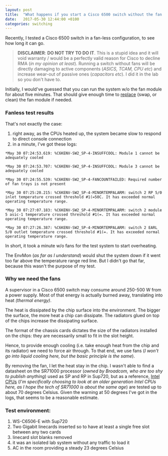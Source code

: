 ```yaml
---
layout: post
title:  "What happens if you start a Cisco 6500 switch without the fan module?"
date:   2017-05-30 12:44:00 +0100
categories: switching
---
```

Recently, I tested a Cisco 6500 switch in a fan-less configuration, to see how long it can go.

> **DISCLAIMER**: **DO NOT TRY TO DO IT**. This is a stupid idea and it will void warranty / would be a perfectly valid reason for Cisco to decline RMA (*in my opinion at least*). Running a switch without fans will be directly damaging to active components (*ASICS, TCAM, CPU etc*) and increase wear-out of passive ones (*capacitors etc*). I did it in the lab so you don\'t have to.

Initially, I would\'ve guessed that you can run the system w/o the fan module for about five minutes. That should give enough time to [replace](https://www.cisco.com/c/en/us/td/docs/switches/lan/catalyst6500/hardware/Chassis_Installation/Cat6500/6500_ins/04remrep.html#49856) (swap, or clean) the fan module if needed.

### Fanless test results

That\'s not exactly the case:

1. right away, as the CPUs heated up, the system became slow to respond to direct console connection
2. in a minute, I\'ve got these logs:

`*May 30 07:24:53.619: %C6KENV-SW2_SP-4-INSUFFCOOL: Module 1 cannot be adequately cooled`

`*May 30 07:24:53.707: %C6KENV-SW2_SP-4-INSUFFCOOL: Module 3 cannot be adequately cooled`

`*May 30 07:24:55.539: %C6KENV-SW2_SP-4-FANCOUNTFAILED: Required number of fan trays is not present`

`*May 30 07:25:20.215: %C6KENV-SW2_SP-4-MINORTEMPALARM: switch 2 RP 5/0 inlet temperature crossed threshold #1(=50C. It has exceeded normal operating temperature range.`

`*May 30 07:27:07.183: %C6KENV-SW2_SP-4-MINORTEMPALARM: switch 2 module 5 asic-1 temperature crossed threshold #1(=. It has exceeded normal operating temperature range.`

`*May 30 07:27:26.387: %C6KENV-SW2_SP-4-MINORTEMPALARM: switch 2 EARL 5/0 outlet temperature crossed threshold #1(=. It has exceeded normal operating temperature range.`

In short, it took a minute w/o fans for the test system to start overheating.

The EnvMon (*as far as I understand*) would shut the system down if it went too far above the temperature range red line. But I didn\'t go that far, because this wasn\'t the purpose of my test.

### Why we need the fans

A supervisor in a Cisco 6500 switch may consume around 250-500 W from a power supply. Most of that energy is actually burned away, translating into heat *(thermal energy)*.

The heat is dissipated by the chip surface into the environment. The bigger the surface, the more heat a chip can dissipate. The radiators glued on top of the chips increase the dissipating surface.

The format of the chassis cards dictates the size of the radiators installed on the chips: they are necessarily small to fit in the slot height.

Hence, to provide enough cooling (i.e. take enough heat from the chip and its radiator) we need to force air through. To that end, we use fans (*I won\'t go into liquid cooling here, but the basic principle is the same*).

By removing the fan, I let the heat stay in the chip. I wasn\'t able to find a datasheet on the SR71000 processor (*owned by Broadcom, who are too shy to publish anything*) used as SP and RP in Sup720, but as a reference, [Intel CPUs](https://www-ssl.intel.com/content/www/us/en/processors/core/2nd-gen-core-lga1155-socket-guide.html) (*I\'m specifically choosing to look at an older generation Intel CPUs here, as I hope the tech of SR71000 is about the same age*) are tested up to about 70 degrees Celsius. Given the warning at 50 degrees I\'ve got in the logs, that seems to be a reasonable estimate.

### Test environment:

1. WS-C6506-E with Sup720
2. Two Gigabit linecards inserted so to have at least a single free slot between any two cards
3. linecard slot blanks removed
4. it was an isolated lab system without any traffic to load it
5. AC in the room providing a steady 23 degrees Celsius